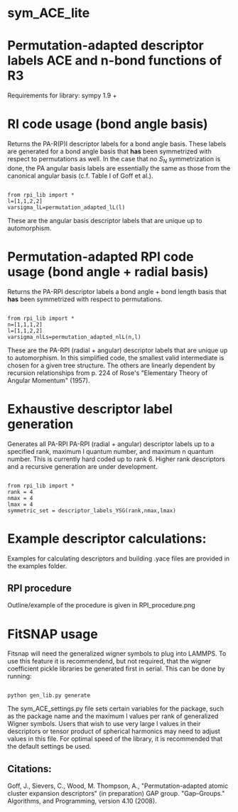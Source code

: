 # sym_ACE_lite

# Permutation-adapted descriptor labels ACE and n-bond functions of R3

Requirements for library:
sympy 1.9 +


# RI code usage (bond angle basis)
Returns the PA-R(P)I descriptor labels for a bond angle basis. These labels
are generated for a bond angle basis that **has** been symmetrized with 
respect to permutations as well. In the case that no $S_N$ symmetrization
is done, the PA angular basis labels are essentially the same as those from
the canonical angular basis (c.f. Table I of Goff et al.). 

<pre><code>
from rpi_lib import *
l=[1,1,2,2]
varsigma_lL=permutation_adapted_lL(l)
</code></pre>
These are the angular basis descriptor labels that are unique up to 
automorphism.

# Permutation-adapted RPI code usage (bond angle + radial basis)
Returns the PA-RPI descriptor labels a bond angle + bond length basis 
that **has** been symmetrized with respect to permutations. 

<pre><code>
from rpi_lib import *
n=[1,1,1,2]
l=[1,1,2,2]
varsigma_nlLs=permutation_adapted_nlL(n,l)
</code></pre>
These are the PA-RPI (radial + angular) descriptor labels that are unique
up to automorphism. In this simplified code, the smallest valid intermediate
is chosen for a given tree structure. The others are linearly dependent by
recursion relationships from p. 224 of Rose's "Elementary Theory of Angular 
Momentum" (1957).

# Exhaustive descriptor label generation
Generates all PA-RPI PA-RPI (radial + angular) descriptor labels up to a 
specified rank, maximum l quantum number, and maximum n quantum number.
This is currently hard coded up to rank 6. Higher rank descriptors and a 
recursive generation are under development.

<pre><code>
from rpi_lib import *
rank = 4
nmax = 4
lmax = 4
symmetric_set = descriptor_labels_YSG(rank,nmax,lmax)
</code></pre>

# Example descriptor calculations:
Examples for calculating descriptors and building .yace files are provided
in the examples folder.

## RPI procedure
Outline/example of the procedure is given in RPI_procedure.png

# FitSNAP usage
Fitsnap will need the generalized wigner symbols to plug into LAMMPS. 
To use this feature it is recommendend, but not required, that the
wigner coefficient pickle libraries be generated first in serial. This can
be done by running:
<pre><code>
python gen_lib.py generate
</code></pre>

The sym_ACE_settings.py file sets certain variables for the package, such
as the package name and the maximum l values per rank of generalized Wigner
symbols. Users that wish to use very large l values in their descriptors
or tensor product of spherical harmonics may need to adjust values in this
file. For optimal speed of the library, it is recommended that the default
settings be used.

## Citations:
Goff, J., Sievers, C., Wood, M. Thompson, A., "Permutation-adapted atomic cluster expansion descriptors" (in preparation)
GAP group. "Gap–Groups." Algorithms, and Programming, version 4.10 (2008).
